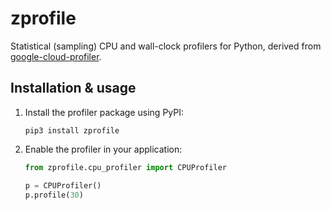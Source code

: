 # zprofile

Statistical (sampling) CPU and wall-clock profilers for Python, derived from [google-cloud-profiler](https://github.com/GoogleCloudPlatform/cloud-profiler-python).

## Installation & usage

1.  Install the profiler package using PyPI:

    ```shell
    pip3 install zprofile
    ```

2.  Enable the profiler in your application:

    ```python
    from zprofile.cpu_profiler import CPUProfiler

    p = CPUProfiler()
    p.profile(30)
    ```
